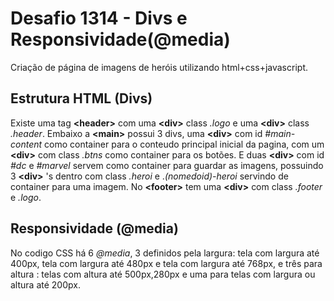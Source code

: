
# Desafio 1314 - Divs e Responsividade(@media)

Criação de página de imagens de heróis utilizando html+css+javascript.



## Estrutura HTML (Divs)
Existe uma tag **&lt;header&gt;** com uma **&lt;div&gt;** class _.logo_ e uma **&lt;div&gt;** class _.header_. Embaixo a **&lt;main&gt;** possui 3 divs, uma **&lt;div&gt;** com id _#main-content_ como container para o conteudo principal inicial da pagina, com um **&lt;div&gt;** com class _.btns_ como container para os botões. E duas  **&lt;div&gt;** com id _#dc_ e _#marvel_ servem como container para guardar as imagens, possuindo 3 **&lt;div&gt;** 's dentro com class _.heroi_ e ._(nomedoid)-heroi_ servindo de container para uma imagem. No **&lt;footer&gt;** tem uma **&lt;div&gt;** com class _.footer_ e _.logo_. 

## Responsividade (@media)
No codigo CSS há 6 _@media_, 3 definidos pela largura:  tela com largura até 400px, tela com largura até 480px e tela com largura até 768px, e três para altura : telas com altura até 500px,280px e uma para telas com largura ou altura até 200px.